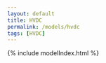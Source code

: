 ```yaml
---
layout: default
title: HVDC
permalink: /models/hvdc
tags: [HVDC]
---
```


{% include modelIndex.html %}